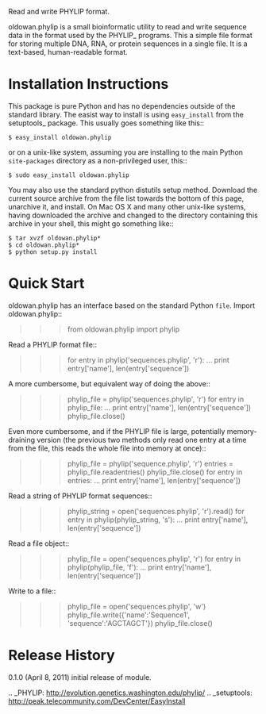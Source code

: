Read and write PHYLIP format.

oldowan.phylip is a small bioinformatic utility to read and write sequence data
in the format used by the PHYLIP_ programs. This a simple file format for
storing multiple DNA, RNA, or protein sequences in a single file. It is a
text-based, human-readable format.

Installation Instructions
=========================

This package is pure Python and has no dependencies outside of the standard
library. The easist way to install is using ``easy_install`` from the
setuptools_ package.  This usually goes something like this::

	$ easy_install oldowan.phylip

or on a unix-like system, assuming you are installing to the main Python
``site-packages`` directory as a non-privileged user, this::

	$ sudo easy_install oldowan.phylip

You may also use the standard python distutils setup method. Download the
current source archive from the file list towards the bottom of this page,
unarchive it, and install. On Mac OS X and many other unix-like systems, having
downloaded the archive and changed to the directory containing this archive in
your shell, this might go something like::

	$ tar xvzf oldowan.phylip*
	$ cd oldowan.phylip*
	$ python setup.py install

Quick Start
===========

oldowan.phylip has an interface based on the standard Python ``file``.  Import
oldowan.phylip::

  >>> from oldowan.phylip import phylip

Read a PHYLIP format file::

  >>> for entry in phylip('sequences.phylip', 'r'):
  ...     print entry['name'], len(entry['sequence'])

A more cumbersome, but equivalent way of doing the above::

  >>> phylip_file = phylip('sequences.phylip', 'r')
  >>> for entry in phylip_file:
  ...     print entry['name'], len(entry['sequence'])
  >>> phylip_file.close()

Even more cumbersome, and if the PHYLIP file is large, potentially
memory-draining version (the previous two methods only read one entry at a time
from the file, this reads the whole file into memory at once)::

  >>> phylip_file = phylip('sequence.phylip', 'r')
  >>> entries = phylip_file.readentries()
  >>> phylip_file.close()
  >>> for entry in entries:
  ...     print entry['name'], len(entry['sequence'])

Read a string of PHYLIP format sequences::

  >>> phylip_string = open('sequences.phylip', 'r').read()
  >>> for entry in phylip(phylip_string, 's'):
  ...     print entry['name'], len(entry['sequence'])

Read a file object::

  >>> phylip_file = open('sequences.phylip', 'r')
  >>> for entry in phylip(phylip_file, 'f'):
  ...     print entry['name'], len(entry['sequence'])

Write to a file::

  >>> phylip_file = open('sequences.phylip', 'w')
  >>> phylip_file.write({'name':'Sequence1', 'sequence':'AGCTAGCT'})
  >>> phylip_file.close()

Release History
===============

0.1.0 (April 8, 2011)
    initial release of module.

.. _PHYLIP: http://evolution.genetics.washington.edu/phylip/
.. _setuptools: http://peak.telecommunity.com/DevCenter/EasyInstall

